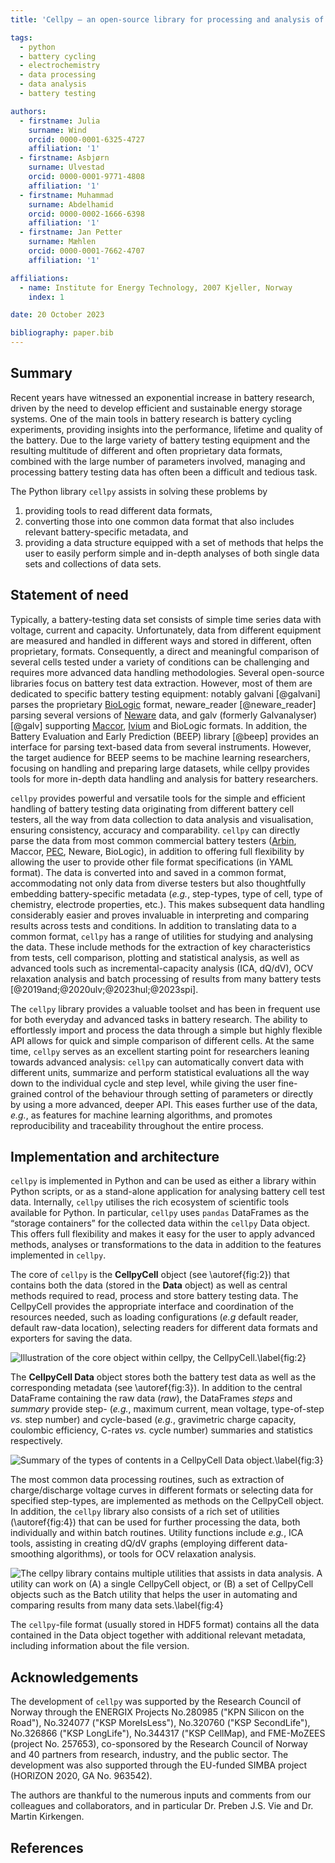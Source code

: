 ```yaml
---
title: 'Cellpy – an open-source library for processing and analysis of battery testing data'

tags:
  - python
  - battery cycling
  - electrochemistry
  - data processing
  - data analysis
  - battery testing

authors:
  - firstname: Julia
    surname: Wind
    orcid: 0000-0001-6325-4727
    affiliation: '1'
  - firstname: Asbjørn
    surname: Ulvestad
    orcid: 0000-0001-9771-4808
    affiliation: '1'
  - firstname: Muhammad
    surname: Abdelhamid
    orcid: 0000-0002-1666-6398
    affiliation: '1'
  - firstname: Jan Petter
    surname: Mæhlen
    orcid: 0000-0001-7662-4707
    affiliation: '1'

affiliations:
  - name: Institute for Energy Technology, 2007 Kjeller, Norway
    index: 1

date: 20 October 2023

bibliography: paper.bib
---
```


## Summary

Recent years have witnessed an exponential increase in battery research, driven by the need to develop efficient and sustainable energy storage systems. One of the main tools in battery research is battery cycling experiments, providing insights into the performance, lifetime and quality of the battery. Due to the large variety of battery testing equipment and the resulting multitude of different and often proprietary data formats, combined with the large number of parameters involved, managing and processing battery testing data has often been a difficult and tedious task.

The Python library `cellpy` assists in solving these problems by

1. providing tools to read different data formats,
2. converting those into one common data format that also includes relevant battery-specific metadata, and
3. providing a data structure equipped with a set of methods that helps the user to easily perform simple and in-depth analyses of both single data sets and collections of data sets.

## Statement of need

Typically, a battery-testing data set consists of simple time series data with voltage, current and capacity. Unfortunately,
data from different equipment are measured and handled in different ways and stored in different, often proprietary, formats.
Consequently, a direct and meaningful comparison of several cells tested under a variety of conditions can be challenging and
requires more advanced data handling methodologies.
Several open-source libraries focus on battery test data extraction. However, most of them are dedicated to
specific battery testing equipment: notably galvani [@galvani] parses the proprietary [BioLogic](https://www.biologic.net/) format,
neware_reader [@neware_reader] parsing several versions of [Neware](https://newarebattery.com/) data, and galv
(formerly Galvanalyser) [@galv] supporting [Maccor](http://www.maccor.com/), [Ivium](https://www.ivium.com/) and BioLogic formats.
In addition, the Battery Evaluation and Early Prediction (BEEP) library [@beep] provides an interface
for parsing text-based data from several instruments. However, the target audience for BEEP seems to be
machine learning researchers, focusing on handling and preparing large datasets, while cellpy provides
tools for more in-depth data handling and analysis for battery researchers.

`cellpy` provides powerful and versatile tools for the simple and efficient handling of battery testing data originating from different battery cell testers, all the way from data collection to data analysis and visualisation, ensuring consistency, accuracy and comparability. `cellpy` can directly parse the data from most common commercial battery testers ([Arbin](http://www.arbin.com/), Maccor, [PEC](https://www.peccorp.com/battery-testing-solutions/), Neware, BioLogic), in addition to offering full flexibility by allowing the user to provide other file format specifications (in YAML format). The data is converted into and saved in a common format, accommodating not only data from diverse testers but also thoughtfully embedding battery-specific metadata (*e.g.*, step-types, type of cell, type of chemistry, electrode properties, etc.). This makes subsequent data handling considerably easier and proves invaluable in interpreting and comparing results across tests and conditions. In addition to translating data to a common format, `cellpy` has a range of utilities for studying and analysing the data. These include methods for the extraction of key characteristics from tests, cell comparison, plotting and statistical analysis, as well as advanced tools such as incremental-capacity analysis (ICA, dQ/dV), OCV relaxation analysis and batch processing of results from many battery tests [@2019and;@2020ulv;@2023hul;@2023spi].

The `cellpy` library provides a valuable toolset and has been in frequent use for both everyday and advanced tasks in battery research. The ability to effortlessly import and process the data through a simple but highly flexible API allows for quick and simple comparison of different cells. At the same time, `cellpy` serves as an excellent starting point for researchers leaning towards advanced analysis: `cellpy` can automatically convert data with different units, summarize and perform statistical evaluations all the way down to the individual cycle and step level, while giving the user fine-grained control of the behaviour through setting of parameters or directly by using a more advanced, deeper API. This eases further use of the data, *e.g.*, as features for machine learning algorithms, and promotes reproducibility and traceability throughout the entire process.

## Implementation and architecture

`cellpy` is implemented in Python and can be used as either a library within Python scripts, or as a stand-alone application for analysing battery cell test data. Internally, `cellpy` utilises the rich ecosystem of scientific tools available for Python. In particular, `cellpy` uses `pandas` DataFrames as the “storage containers” for the collected data within the `cellpy` Data object. This offers full flexibility and makes it easy for the user to apply advanced methods, analyses or transformations to the data in addition to the features implemented in `cellpy`.

The core of `cellpy` is the **CellpyCell** object (see \autoref{fig:2}) that contains both the data (stored in the **Data** object) as well as central methods required to read, process and store battery testing data. The CellpyCell provides the appropriate interface and coordination of the resources needed, such as loading configurations (*e.g* default reader, default raw-data location), selecting readers for different data formats and exporters for saving the data.

![Illustration of the core object within ``cellpy``, the **CellpyCell**.\label{fig:2}](Figures/CellpyCell.jpg)

The **CellpyCell Data** object stores both the battery test data as well as the corresponding metadata (see \autoref{fig:3}). In addition to the central DataFrame containing the raw data (*raw*), the DataFrames *steps* and *summary* provide step- (*e.g.*, maximum current, mean voltage, type-of-step *vs.* step number) and cycle-based (*e.g.*, gravimetric charge capacity, coulombic efficiency, C-rates *vs.* cycle number) summaries and statistics respectively.

![Summary of the types of contents in a **CellpyCell Data** object.\label{fig:3}](Figures/CellpyData.jpg)

The most common data processing routines, such as extraction of charge/discharge voltage curves in different formats or selecting data for specified step-types, are implemented as methods on the CellpyCell object. In addition, the `cellpy` library also consists of a rich set of utilities (\autoref{fig:4}) that can be used for further processing the data, both individually and within batch routines. Utility functions include *e.g.*, ICA tools, assisting in creating dQ/dV graphs (employing different data-smoothing algorithms), or tools for OCV relaxation analysis.

![The `cellpy` library contains multiple utilities that assists in data analysis. A utility can work on (A) a single **CellpyCell** object, or (B) a set of CellpyCell objects such as the Batch utility that helps the user in automating and comparing results from many data sets.\label{fig:4}](Figures/Cellpy-Utils.jpg)

The `cellpy`-file format (usually stored in HDF5 format) contains all the data contained in the Data object together with additional relevant metadata, including information about the file version.

## Acknowledgements

The development of `cellpy` was supported by the Research Council of Norway through the ENERGIX Projects No.280985 ("KPN Silicon on the Road"), No.324077 ("KSP MoreIsLess"),  No.320760 ("KSP SecondLife"), No.326866 ("KSP LongLife"), No.344317 ("KSP CellMap), and FME-MoZEES (project No. 257653), co-sponsored by the Research Council of Norway and 40 partners from research, industry, and the public sector. The development was also supported through the EU-funded SIMBA project (HORIZON 2020, GA No. 963542).

The authors are thankful to the numerous inputs and comments from our colleagues and collaborators, and in particular Dr. Preben J.S. Vie and Dr. Martin Kirkengen.

## References
